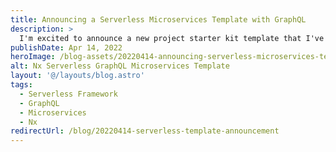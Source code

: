 ```yaml
---
title: Announcing a Serverless Microservices Template with GraphQL
description: >
  I'm excited to announce a new project starter kit template that I've been developing for a while. Let me tour you through the repository and the decisions that have been made.
publishDate: Apr 14, 2022
heroImage: /blog-assets/20220414-announcing-serverless-microservices-template.webp
alt: Nx Serverless GraphQL Microservices Template
layout: '@/layouts/blog.astro'
tags:
  - Serverless Framework
  - GraphQL
  - Microservices
  - Nx
redirectUrl: /blog/20220414-serverless-template-announcement
---
```

